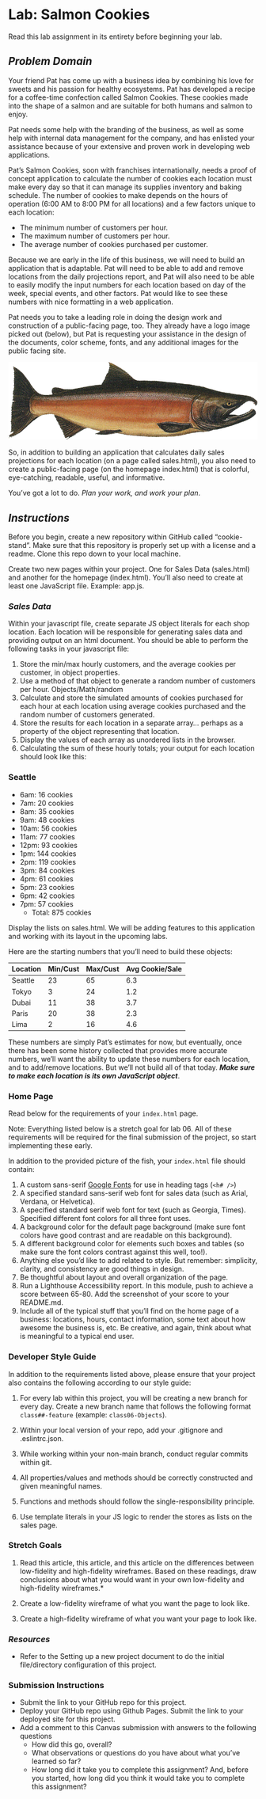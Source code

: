 # Lab: Salmon Cookies

Read this lab assignment in its entirety before beginning your lab.

## *Problem Domain*

Your friend Pat has come up with a business idea by combining his love for sweets and his passion for healthy ecosystems. Pat has developed a recipe for a coffee-time confection called Salmon Cookies. These cookies made into the shape of a salmon and are suitable for both humans and salmon to enjoy.

Pat needs some help with the branding of the business, as well as some help with internal data management for the company, and has enlisted your assistance because of your extensive and proven work in developing web applications.

Pat’s Salmon Cookies, soon with franchises internationally, needs a proof of concept application to calculate the number of cookies each location must make every day so that it can manage its supplies inventory and baking schedule. The number of cookies to make depends on the hours of operation (6:00 AM to 8:00 PM for all locations) and a few factors unique to each location:

- The minimum number of customers per hour.
- The maximum number of customers per hour.
- The average number of cookies purchased per customer.

Because we are early in the life of this business, we will need to build an application that is adaptable. Pat will need to be able to add and remove locations from the daily projections report, and Pat will also need to be able to easily modify the input numbers for each location based on day of the week, special events, and other factors. Pat would like to see these numbers with nice formatting in a web application.

Pat needs you to take a leading role in doing the design work and construction of a public-facing page, too. They already have a logo image picked out (below), but Pat is requesting your assistance in the design of the documents, color scheme, fonts, and any additional images for the public facing site.

![A salmon](salmon.png "Salmon")

So, in addition to building an application that calculates daily sales projections for each location (on a page called sales.html), you also need to create a public-facing page (on the homepage index.html) that is colorful, eye-catching, readable, useful, and informative.

You’ve got a lot to do. *Plan your work, and work your plan*.

## ***Instructions***

Before you begin, create a new repository within GitHub called “cookie-stand”. Make sure that this repository is properly set up with a license and a readme. Clone this repo down to your local machine.

Create two new pages within your project. One for Sales Data (sales.html) and another for the homepage (index.html). You’ll also need to create at least one JavaScript file. Example: app.js.

### *Sales Data*

Within your javascript file, create separate JS object literals for each shop location. Each location will be responsible for generating sales data and providing output on an html document. You should be able to perform the following tasks in your javascript file:

1. Store the min/max hourly customers, and the average cookies per customer, in object properties.
2. Use a method of that object to generate a random number of customers per hour. Objects/Math/random
3. Calculate and store the simulated amounts of cookies purchased for each hour at each location using average cookies purchased and the random number of customers generated.
4. Store the results for each location in a separate array… perhaps as a property of the object representing that location.
5. Display the values of each array as unordered lists in the browser.
6. Calculating the sum of these hourly totals; your output for each location should look like this:

### **Seattle**

- 6am: 16 cookies
- 7am: 20 cookies
- 8am: 35 cookies
- 9am: 48 cookies
- 10am: 56 cookies
- 11am: 77 cookies
- 12pm: 93 cookies
- 1pm: 144 cookies
- 2pm: 119 cookies
- 3pm: 84 cookies
- 4pm: 61 cookies
- 5pm: 23 cookies
- 6pm: 42 cookies
- 7pm: 57 cookies
  - Total: 875 cookies

Display the lists on sales.html. We will be adding features to this application and working with its layout in the upcoming labs.

Here are the starting numbers that you’ll need to build these objects:

|Location|Min/Cust|Max/Cust|Avg Cookie/Sale|
|--------|--------|--------|---------------|
|Seattle|23|65|6.3|
|Tokyo|3|24|1.2|
|Dubai|11|38|3.7|
|Paris|20|38|2.3|
|Lima|2|16|4.6|

These numbers are simply Pat’s estimates for now, but eventually, once there has been some history collected that provides more accurate numbers, we’ll want the ability to update these numbers for each location, and to add/remove locations. But we’ll not build all of that today. ***Make sure to make each location is its own JavaScript object***.

### Home Page

Read below for the requirements of your `index.html` page.

Note: Everything listed below is a stretch goal for lab 06. All of these requirements will be required for the final submission of the project, so start implementing these early.

In addition to the provided picture of the fish, your `index.html` file should contain:

1. A custom sans-serif [Google Fonts](https://fonts.google.com/) for use in heading tags (`<h# />`)
2. A specified standard sans-serif web font for sales data (such as Arial, Verdana, or Helvetica).
3. A specified standard serif web font for text (such as Georgia, Times).
Specified different font colors for all three font uses.
4. A background color for the default page background (make sure font colors have good contrast and are readable on this background).
5. A different background color for elements such boxes and tables (so make sure the font colors contrast against this well, too!).
7. Anything else you’d like to add related to style. But remember: simplicity, clarity, and consistency are good things in design.
8. Be thoughtful about layout and overall organization of the page.
9. Run a Lighthouse Accessibility report. In this module, push to achieve a score between 65-80. Add the screenshot of your score to your README.md.
10. Include all of the typical stuff that you’ll find on the home page of a business: locations, hours, contact information, some text about how awesome the business is, etc. Be creative, and again, think about what is meaningful to a typical end user.

### Developer Style Guide

In addition to the requirements listed above, please ensure that your project also contains the following according to our style guide:

1. For every lab within this project, you will be creating a new branch for every day. Create a new branch name that follows the following format `class##-feature` (example: `class06-Objects`).

2. Within your local version of your repo, add your .gitignore and .eslintrc.json.

3. While working within your non-main branch, conduct regular commits within git.

4. All properties/values and methods should be correctly constructed and given meaningful names.

5. Functions and methods should follow the single-responsibility principle.

8. Use template literals in your JS logic to render the stores as lists on the sales page.

### Stretch Goals

1. Read this article, this article, and this article on the differences between low-fidelity and high-fidelity wireframes. Based on these readings, draw conclusions about what you would want in your own low-fidelity and high-fidelity wireframes.*

2. Create a low-fidelity wireframe of what you want the page to look like.

3. Create a high-fidelity wireframe of what you want your page to look like.

### ***Resources***

- Refer to the Setting up a new project document to do the initial file/directory configuration of this project.

### **Submission Instructions**

- Submit the link to your GitHub repo for this project.
- Deploy your GitHub repo using Github Pages. Submit the link to your deployed site for this project.
- Add a comment to this Canvas submission with answers to the following questions
    - How did this go, overall?
    - What observations or questions do you have about what you’ve learned so far?
    - How long did it take you to complete this assignment? And, before you started, how long did you think it would take you to complete this assignment?
